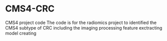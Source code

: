 # CMS4-CRC
CMS4 project code
The code is for the radiomics project to identified the CMS4 subtype of CRC
including the imaging processing 
feature exctracting 
model creating
